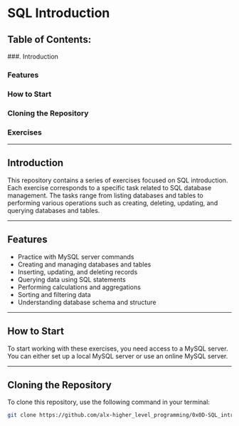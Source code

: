 # SQL Introduction

## Table of Contents:

###. Introduction
###  Features
###  How to Start
###  Cloning the Repository
###  Exercises

---

## Introduction

This repository contains a series of exercises focused on SQL introduction. Each exercise corresponds to a specific task related to SQL database management. The tasks range from listing databases and tables to performing various operations such as creating, deleting, updating, and querying databases and tables.

---

## Features

- Practice with MySQL server commands
- Creating and managing databases and tables
- Inserting, updating, and deleting records
- Querying data using SQL statements
- Performing calculations and aggregations
- Sorting and filtering data
- Understanding database schema and structure

---

## How to Start

To start working with these exercises, you need access to a MySQL server. You can either set up a local MySQL server or use an online MySQL server.

---

## Cloning the Repository

To clone this repository, use the following command in your terminal:

```bash
git clone https://github.com/alx-higher_level_programming/0x0D-SQL_introduction.git
